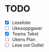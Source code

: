 # TODO

- [x] Leseliste
- [ ] Ukesoppgaver
- [x] Teams Tekst
- [ ] Ukens Plan
- [ ] Lese out Outlet
